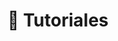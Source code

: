 ---
title: 👐 Tutoriales

# View.
#   1 = List
#   2 = Compact
#   3 = Card
view: 2

# Optional header image (relative to `static/media/` folder).
header: 
  image: "tutoriales-header.webp"
  caption: "Foto adaptada de [**Alexei Scutari**](https://unsplash.com/@scutal) en [Unsplash](https://unsplash.com)"

breadcrumbs: [""]
---